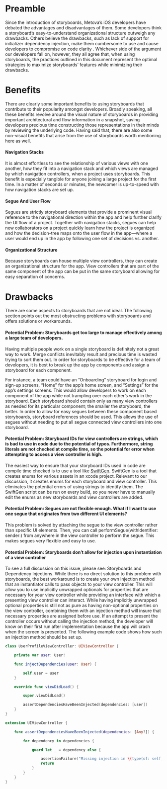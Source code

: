 # Preamble

Since the introduction of storyboards, Metova’s iOS developers have debated the advantages and disadvantages of them. Some developers think a storyboard’s easy-to-understand organizational structure outweigh any drawbacks. Others believe the drawbacks, such as lack of support for initializer dependency injection, make them cumbersome to use and cause developers to compromise on code clarity . Whichever side of the argument our developers fall on, however, they all agree that, when using storyboards, the practices outlined in this document represent the optimal strategies to maximize storyboards’ features while minimizing their drawbacks.

# Benefits

There are clearly some important benefits to using storyboards that contribute to their popularity amongst developers. Broadly speaking, all these benefits revolve around the visual nature of storyboards in providing important architectural and flow information in a snapshot, saving developers precious time constructing those representations in their minds by reviewing the underlying code. Having said that, there are also some non-visual benefits that arise from the use of storyboards worth mentioning here as well.

#### Navigation Stacks

It is almost effortless to see the relationship of various views with one another, how they fit into a navigation stack and which views are managed by which navigation controllers, when a project uses storyboards. This benefit is especially tangible for anyone joining a large project for the first time. In a matter of seconds or minutes, the newcomer is up-to-speed with how navigation stacks are set up.

#### Segue And User Flow

Segues are strictly storyboard elements that provide a prominent visual reference to the navigational direction within the app and help further clarify the UI flow of a project. Together with navigation stacks, segues can help new collaborators on a project quickly learn how the project is organized and how the decision-tree maps onto the user flow in the app—where a user would end up in the app by following one set of decisions vs. another.

#### Organizational Structure

Because storyboards can house multiple view controllers, they can create an organizational structure for the app. View controllers that are part of the same component of the app can be put in the same storyboard allowing for easy separation of concerns.

# Drawbacks

There are some aspects to storyboards that are not ideal. The following section points out the most obstructing problems with storyboards and offers solutions or workarounds.

#### Potential Problem: Storyboards get too large to manage effectively among a large team of developers.

Having multiple people work on a single storyboard is definitely not a great way to work. Merge conflicts inevitably result and precious time is wasted trying to sort them out. In order for storyboards to be effective for a team of developers, it is best to break up the app by components and assign a storyboard for each component. 

For instance, a team could have an “Onboarding” storyboard for login and sign-up screens, “Home” for the app’s home screen, and “Settings” for the app’s settings screens. This would allow developers to work on each component of the app while not trampling over each other’s work in the storyboard. Each storyboard should contain only as many view controllers as needed for its particular component; the smaller the storyboard, the better. In order to allow for easy segues between these component based storyboards, storyboard references should be used. This allows the use of segues without needing to put all segue connected view controllers into one storyboard. 

#### Potential Problem: Storyboard IDs for view controllers are strings, which is bad to use in code due to the potential of typos. Furthermore, string literals are not checked at compile time, so the potential for error when attempting to access a view controller is high.

The easiest way to ensure that your storyboard IDs used in code are compile time checked is to use a tool like [SwiftGen](https://github.com/SwiftGen/SwiftGen). SwiftGen is a tool that creates enums for various assets in an xcode project. Relevant to our discussion, it creates enums for each storyboard and view controller. This eliminates the potential errors of using strings to identify them. The SwiftGen script can be run on every build, so you never have to manually edit the enums as new storyboards and view controllers are added.

#### Potential Problem: Segues are not flexible enough. What if I want to use one segue that originates from two different UI elements?

This problem is solved by attaching the segue to the view controller rather than specific UI elements. Then, you can call performSegue(withIdentifier: sender:) from anywhere in the view controller to perform the segue. This makes segues very flexible and easy to use. 

#### Potential Problem: Storyboards don’t allow for injection upon instantiation of a view controller

To see a full discussion on this issue, please see: Storyboards and Dependency Injections.
While there is no direct solution to this problem with storyboards, the best workaround is to create your own injection method that an instantiator calls to pass objects to your view controller. This will allow you to use implicitly unwrapped optionals for properties that are necessary for your view controller while providing an interface with which a presenting view controller can interact. While having implicitly unwrapped optional properties is still not as pure as having non-optional properties on the view controller, combining them with an injection method will insure that necessary properties are assigned before use. If an attempt to present the controller occurs without calling the injection method, the developer will know on their first run after implementation because the app will crash when the screen is presented.  The following example code shows how such an injection method should be set up.

```swift
class UserProfileViewController: UIViewController {

	private var user: User!

	func injectDependencies(user: User) {

		self.user = user
	}

	override func viewDidLoad() {

		super.viewDidLoad()

		assertDependenciesHaveBeenInjected(dependencies: [user])
	}
}

extension UIViewController {

	func assertDependenciesHaveBeenInjected(dependencies: [Any?]) {

		for dependency in dependencies {

			guard let _ = dependency else {

				assertionFailure("Missing injection in \(type(of: self))")
				return
			}
		}
	}
}
```